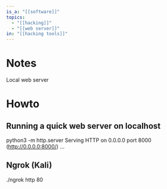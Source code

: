 ```yaml
---
is_a: "[[software]]"
topics:
  - "[[hacking]]"
  - "[[web server]]"
in: "[[hacking tools]]"
---
```

# Notes
Local web server

# Howto
## Running a quick web server on localhost
python3 -m http.server
Serving HTTP on 0.0.0.0 port 8000 (http://0.0.0.0:8000/) ...

## Ngrok (Kali)
./ngrok http 80
